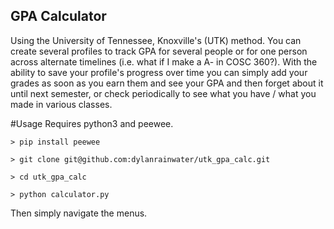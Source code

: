 **GPA Calculator**
----------
Using the University of Tennessee, Knoxville's (UTK) method. You can create several profiles to track GPA for several people or for one person across alternate timelines (i.e. what if I make a A- in COSC 360?). With the ability to save your profile's progress over time you can simply add your grades as soon as you earn them and see your GPA and then forget about it until next semester, or check periodically to see what you have / what you made in various classes.

#Usage
Requires python3 and peewee.

    > pip install peewee

    > git clone git@github.com:dylanrainwater/utk_gpa_calc.git

	> cd utk_gpa_calc

	> python calculator.py

Then simply navigate the menus.
